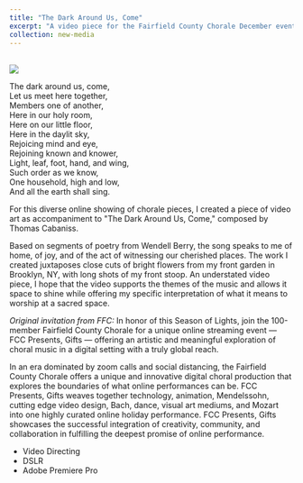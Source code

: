 ```yaml
---
title: "The Dark Around Us, Come"
excerpt: "A video piece for the Fairfield County Chorale December event _FCC Presents, Gifts_. <br/><img src='../images/leaves_snapshot.png'> In honor of this Season of Lights, join the 100-member Fairfield County Chorale for a unique online streaming event — FCC Presents, Gifts — offering an artistic and meaningful exploration of choral music in a digital setting with a truly global reach."
collection: new-media
---
```



<!-- blank line -->
<br>
<img src='../../images/stoop.png'>

<p style="text-align: center;">

The dark around us, come, <br>
Let us meet here together,<br>
Members one of another,<br>
Here in our holy room,<br>
Here on our little floor,<br>
Here in the daylit sky,<br>
Rejoicing mind and eye,<br>
Rejoining known and knower,<br>
Light, leaf, foot, hand, and wing,<br>
Such order as we know,<br>
One household, high and low,<br>
And all the earth shall sing.<br>

</p>
For this diverse online showing of chorale pieces, I created a piece of video art as accompaniment to "The Dark Around Us, Come," composed by Thomas Cabaniss. 

Based on segments of poetry from Wendell Berry, the song speaks to me of home, of joy, and of the act of witnessing our cherished places. The work I created juxtaposes close cuts of bright flowers from my front garden in Brooklyn, NY, with long shots of my front stoop. An understated video piece, I hope that the video supports the themes of the music and allows it space to shine while offering my specific interpretation of what it means to worship at a sacred space.  

_Original invitation from FFC:_ In honor of this Season of Lights, join the 100-member Fairfield County Chorale for a unique online streaming event — FCC Presents, Gifts — offering an artistic and meaningful exploration of choral music in a digital setting with a truly global reach.

In an era dominated by zoom calls and social distancing, the Fairfield County Chorale offers a unique and innovative digital choral production that explores the boundaries of what online performances can be.  FCC Presents, Gifts weaves together technology, animation, Mendelssohn, cutting edge video design, Bach, dance, visual art mediums, and Mozart into one highly curated online holiday performance.  FCC Presents, Gifts showcases the successful integration of creativity, community, and collaboration in fulfilling the deepest promise of online performance.

- Video Directing
- DSLR
- Adobe Premiere Pro
